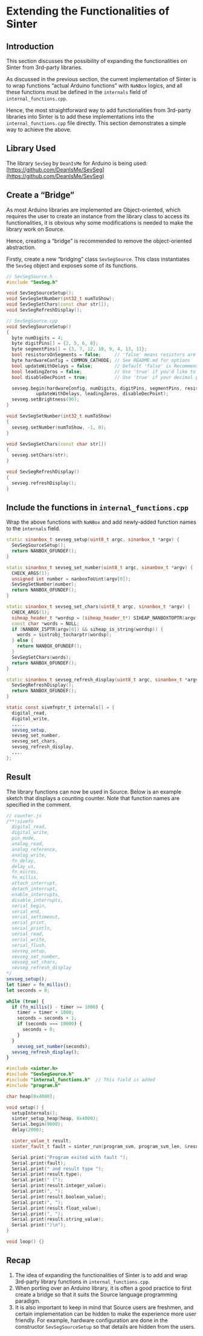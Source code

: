 # Extending the Functionalities of Sinter

## Introduction

This section discusses the possibility of expanding the functionalities on Sinter from 3rd-party libraries.

As discussed in the previous section, the current implementation of Sinter is to wrap functions “actual Arduino functions” with `NaNBox` logics, and all these functions must be defined in the `internals` field of `internal_functions.cpp`.

Hence, the most straightforward way to add functionalities from 3rd-party libraries into Sinter is to add these implementations into the `internal_functions.cpp` file directly. This section demonstrates a simple way to achieve the above.

## Library Used

The library `SevSeg` by `DeanIsMe` for Arduino is being used: [https://github.com/DeanIsMe/SevSeg](https://github.com/DeanIsMe/SevSeg)

## Create a “Bridge”

As most Arduino libraries are implemented are Object-oriented, which requires the user to create an instance from the library class to access its functionalities, it is obvious why some modifications is needed to make the library work on Source.

Hence, creating a “bridge” is recommended to remove the object-oriented abstraction.

Firstly, create a new “bridging” class `SevSegSource`. This class instantiates the `SevSeg` object and exposes some of its functions.

```cpp
// SevSegSource.h
#include "SevSeg.h"

void SevSegSourceSetup();
void SevSegSetNumber(int32_t numToShow);
void SevSegSetChars(const char str[]);
void SevSegRefreshDisplay();
```

```cpp
// SevSegSource.cpp
void SevSegSourceSetup()
{
  byte numDigits = 4;
  byte digitPins[] = {2, 5, 6, 8};
  byte segmentPins[] = {3, 7, 12, 10, 9, 4, 13, 11};
  bool resistorsOnSegments = false;     // 'false' means resistors are on digit pins
  byte hardwareConfig = COMMON_CATHODE; // See README.md for options
  bool updateWithDelays = false;        // Default 'false' is Recommended
  bool leadingZeros = false;            // Use 'true' if you'd like to keep the leading zeros
  bool disableDecPoint = true;          // Use 'true' if your decimal point doesn't exist or isn't connected

  sevseg.begin(hardwareConfig, numDigits, digitPins, segmentPins, resistorsOnSegments,
           updateWithDelays, leadingZeros, disableDecPoint);
  sevseg.setBrightness(90);
}

void SevSegSetNumber(int32_t numToShow)
{
  sevseg.setNumber(numToShow, -1, 0);
}

void SevSegSetChars(const char str[])
{
  sevseg.setChars(str);
}

void SevSegRefreshDisplay()
{
  sevseg.refreshDisplay();
}
```

## Include the functions in `internal_functions.cpp`

Wrap the above functions with `NaNBox` and add newly-added function names to the `internals` field.

```cpp
static sinanbox_t sevseg_setup(uint8_t argc, sinanbox_t *argv) {
  SevSegSourceSetup();
  return NANBOX_OFUNDEF();
}

static sinanbox_t sevseg_set_number(uint8_t argc, sinanbox_t *argv) {
  CHECK_ARGS(1);
  unsigned int number = nanboxToUint(argv[0]);
  SevSegSetNumber(number);
  return NANBOX_OFUNDEF();
}

static sinanbox_t sevseg_set_chars(uint8_t argc, sinanbox_t *argv) {
  CHECK_ARGS(1);
  siheap_header_t *wordsp = (siheap_header_t*) SIHEAP_NANBOXTOPTR(argv[0]);
  const char *words = NULL;
  if (NANBOX_ISPTR(argv[0]) && siheap_is_string(wordsp)) {
    words = sistrobj_tocharptr(wordsp);
  } else {
    return NANBOX_OFUNDEF();
  }
  SevSegSetChars(words);
  return NANBOX_OFUNDEF();
}

static sinanbox_t sevseg_refresh_display(uint8_t argc, sinanbox_t *argv) {
  SevSegRefreshDisplay();
  return NANBOX_OFUNDEF();
}
```

```java
static const sivmfnptr_t internals[] = {
  digital_read,
  digital_write,
  .....
  sevseg_setup,
  sevseg_set_number,
  sevseg_set_chars,
  sevseg_refresh_display,
  ....
};
```

## Result

The library functions can now be used in Source. Below is an example sketch that displays a counting counter. Note that function names are specified in the comment.

```jsx
// counter.js
/**!sivmfn
  digital_read,
  digital_write,
  pin_mode,
  analog_read,
  analog_reference,
  analog_write,
  fn_delay,
  delay_us,
  fn_micros,
  fn_millis,
  attach_interrupt,
  detach_interrupt,
  enable_interrupts,
  disable_interrupts,
  serial_begin,
  serial_end,
  serial_settimeout,
  serial_print,
  serial_println,
  serial_read,
  serial_write,
  serial_flush,
  sevseg_setup,
  sevseg_set_number,
  sevseg_set_chars,
  sevseg_refresh_display
*/
sevseg_setup();
let timer = fn_millis();
let seconds = 0;

while (true) {
  if (fn_millis() - timer >= 1000) {
    timer = timer + 1000;
    seconds = seconds + 1;
    if (seconds === 10000) {
      seconds = 0;
    }
  }
	sevseg_set_number(seconds);
  sevseg_refresh_display();
}
```

```cpp
#include <sinter.h>
#include "SevSegSource.h"
#include "internal_functions.h"  // This field is added
#include "program.h"

char heap[0x4000];

void setup() {
  setupInternals();
  sinter_setup_heap(heap, 0x4000);
  Serial.begin(9600);
  delay(2000);

  sinter_value_t result;
  sinter_fault_t fault = sinter_run(program_svm, program_svm_len, &result);

  Serial.print("Program exited with fault ");
  Serial.print(fault);
  Serial.print(" and result type ");
  Serial.print(result.type);
  Serial.print(" (");
  Serial.print(result.integer_value);
  Serial.print(", ");
  Serial.print(result.boolean_value);
  Serial.print(", ");
  Serial.print(result.float_value);
  Serial.print(", ");
  Serial.print(result.string_value);
  Serial.print(")\n");
}

void loop() {}
```

## Recap

1. The idea of expanding the functionalities of Sinter is to add and wrap 3rd-party library functions in `internal_functions.cpp`.
2. When porting over an Arduino library, it is often a good practice to first create a bridge so that it suits the Source language programming paradigm.
3. It is also important to keep in mind that Source users are freshmen, and certain implementation can be hidden to make the experience more user friendly. For example, hardware configuration are done in the constructor `SevSegSourceSetup` so that details are hidden from the users.
